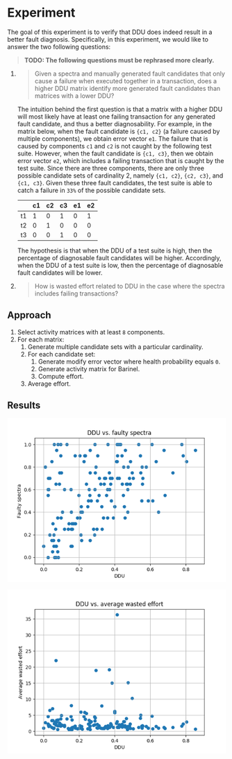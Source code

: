 # Experiment

The goal of this experiment is to verify that DDU does indeed result in a better fault diagnosis.
Specifically, in this experiment, we would like to answer the two following questions:

>**TODO: The following questions must be rephrased more clearly.**

1. >Given a spectra and manually generated fault candidates that only cause a failure when executed together in a transaction, does a higher DDU matrix identify more generated fault candidates than matrices with a lower DDU? 

    The intuition behind the first question is that a matrix with a higher DDU will most likely have at least one failing transaction for any generated fault candidate, and thus a better diagnosability.
    For example, in the matrix below, when the fault candidate is `{c1, c2}` (a failure caused by multiple components), we obtain error vector `e1`.
    The failure that is caused by components `c1` and `c2` is not caught by the following test suite.
    However, when the fault candidate is `{c1, c3}`, then we obtain error vector `e2`, which includes a failing transaction that is caught by the test suite.
    Since there are three components, there are only three possible candidate sets of cardinality 2, namely `{c1, c2}`, `{c2, c3}`, and `{c1, c3}`.
    Given these three fault candidates, the test suite is able to catch a failure in `33%` of the possible candidate sets.

    ||c1|c2|c3|e1|e2|
    |---|---|---|---|---|---|
    |t1|1|0|1|0|1|
    |t2|0|1|0|0|0|
    |t3|0|0|1|0|0|

    The hypothesis is that when the DDU of a test suite is high, then the percentage of diagnosable fault candidates will be higher.
    Accordingly, when the DDU of a test suite is low, then the percentage of diagnosable fault candidates will be lower.

2. >How is wasted effort related to DDU in the case where the spectra includes failing transactions?




## Approach

1. Select activity matrices with at least `8` components.
1. For each matrix:
    1. Generate multiple candidate sets with a particular cardinality.
    1. For each candidate set:
        1. Generate modify error vector where health probability equals `0`.
        1. Generate activity matrix for Barinel.
        1. Compute effort.
    1. Average effort.


## Results

![](img/ddu_faulty_spectra.png)

![](img/ddu_average_wasted_effort.png)